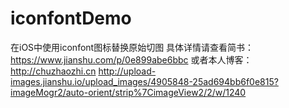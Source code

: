 # iconfontDemo
在iOS中使用iconfont图标替换原始切图
具体详情请查看简书：https://www.jianshu.com/p/0e899abe6bbc
或者本人博客：http://chuzhaozhi.cn
http://upload-images.jianshu.io/upload_images/4905848-25ad694bb6f0e815?imageMogr2/auto-orient/strip%7CimageView2/2/w/1240
